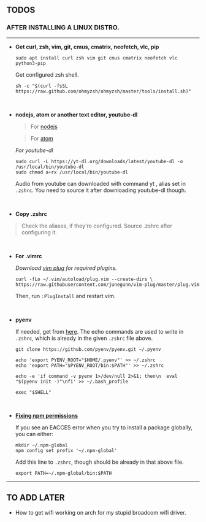 ## TODOS

### AFTER INSTALLING A LINUX DISTRO.

<hr>

-  **Get curl, zsh, vim, git, cmus, cmatrix, neofetch, vlc, pip**
    ```shell
    sudo apt install curl zsh vim git cmus cmatrix neofetch vlc python3-pip
    ```

    Get configured zsh shell.

    ```shell
    sh -c "$(curl -fsSL https://raw.github.com/ohmyzsh/ohmyzsh/master/tools/install.sh)"
    ```

<br>

-  **nodejs, atom or another text editor, youtube-dl**
    > For [nodejs](https://github.com/nodesource/distributions)

    > For [atom](https://atom.io/)

   _For youtube-dl_
    ```shell
    sudo curl -L https://yt-dl.org/downloads/latest/youtube-dl -o /usr/local/bin/youtube-dl
    sudo chmod a+rx /usr/local/bin/youtube-dl
    ```
    Audio from youtube can downloaded with command yt <link>, alias set in `.zshrc`. You need to source it after downloading youtube-dl though.

<br>

- **Copy .zshrc**
> Check the aliases, if they're configured. Source .zshrc after configuring it.

<br>

- **For .vimrc**

    _Download [vim plug](https://github.com/junegunn/vim-plug) for required plugins._
    ```shell
    curl -fLo ~/.vim/autoload/plug.vim --create-dirs \
    https://raw.githubusercontent.com/junegunn/vim-plug/master/plug.vim
    ```

    Then, run `:PlugInstall` and restart vim.

<br>

- **pyenv**

    If needed, get from [here](https://github.com/pyenv/pyenv).
    The echo commands are used to write in `.zshrc`, which is already in the given `.zshrc` file above.
    ```shell
    git clone https://github.com/pyenv/pyenv.git ~/.pyenv

    echo 'export PYENV_ROOT="$HOME/.pyenv"' >> ~/.zshrc
    echo 'export PATH="$PYENV_ROOT/bin:$PATH"' >> ~/.zshrc

    echo -e 'if command -v pyenv 1>/dev/null 2>&1; then\n  eval "$(pyenv init -)"\nfi' >> ~/.bash_profile

    exec "$SHELL"
    ```
<br>

- [**Fixing npm permissions**](https://docs.npmjs.com/resolving-eacces-permissions-errors-when-installing-packages-globally/)

    If you see an EACCES error when you try to install a package globally, you can either:

    ```
    mkdir ~/.npm-global
    npm config set prefix '~/.npm-global'
    ```

    Add this line to `.zshrc`, though should be already in that above file.

    ```
    export PATH=~/.npm-global/bin:$PATH
    ```

<hr>

## TO ADD LATER

- How to get wifi working on arch for my stupid broadcom wifi driver.
